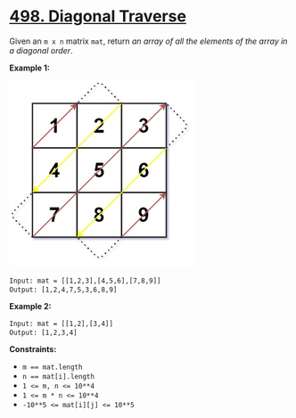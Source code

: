 # [498. Diagonal Traverse](https://leetcode.com/problems/diagonal-traverse/)

Given an `m x n` matrix `mat`, return _an array of all the elements of the array in a diagonal order_.

**Example 1:**

![diag1-grid.jpeg](diag1-grid.jpeg)

    Input: mat = [[1,2,3],[4,5,6],[7,8,9]]
    Output: [1,2,4,7,5,3,6,8,9]

**Example 2:**

    Input: mat = [[1,2],[3,4]]
    Output: [1,2,3,4]

**Constraints:**

- `m == mat.length`
- `n == mat[i].length`
- `1 <= m, n <= 10**4`
- `1 <= m * n <= 10**4`
- `-10**5 <= mat[i][j] <= 10**5`
